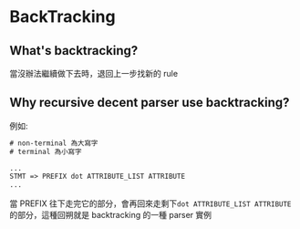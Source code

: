 # BackTracking

## What's backtracking?

當沒辦法繼續做下去時，退回上一步找新的 rule

## Why recursive decent parser use backtracking?

例如:

```.txt
# non-terminal 為大寫字
# terminal 為小寫字

...
STMT => PREFIX dot ATTRIBUTE_LIST ATTRIBUTE
...
```

當 PREFIX 往下走完它的部分，會再回來走剩下`dot ATTRIBUTE_LIST ATTRIBUTE`的部分，這種回朔就是 backtracking 的一種 parser 實例
